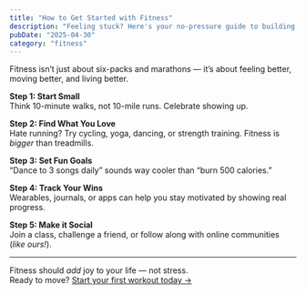```yaml
---
title: "How to Get Started with Fitness"
description: "Feeling stuck? Here's your no-pressure guide to building a fun, sustainable fitness lifestyle."
pubDate: "2025-04-30"
category: "fitness"
---
```



Fitness isn’t just about six-packs and marathons — it’s about feeling better, moving better, and living better.

**Step 1: Start Small**  
Think 10-minute walks, not 10-mile runs. Celebrate showing up.

**Step 2: Find What You Love**  
Hate running? Try cycling, yoga, dancing, or strength training. Fitness is *bigger* than treadmills.

**Step 3: Set Fun Goals**  
“Dance to 3 songs daily” sounds way cooler than “burn 500 calories.”

**Step 4: Track Your Wins**  
Wearables, journals, or apps can help you stay motivated by showing real progress.

**Step 5: Make it Social**  
Join a class, challenge a friend, or follow along with online communities (*like ours!*).

---

Fitness should *add* joy to your life — not stress.  
Ready to move? [Start your first workout today →](/blog/fitness)
